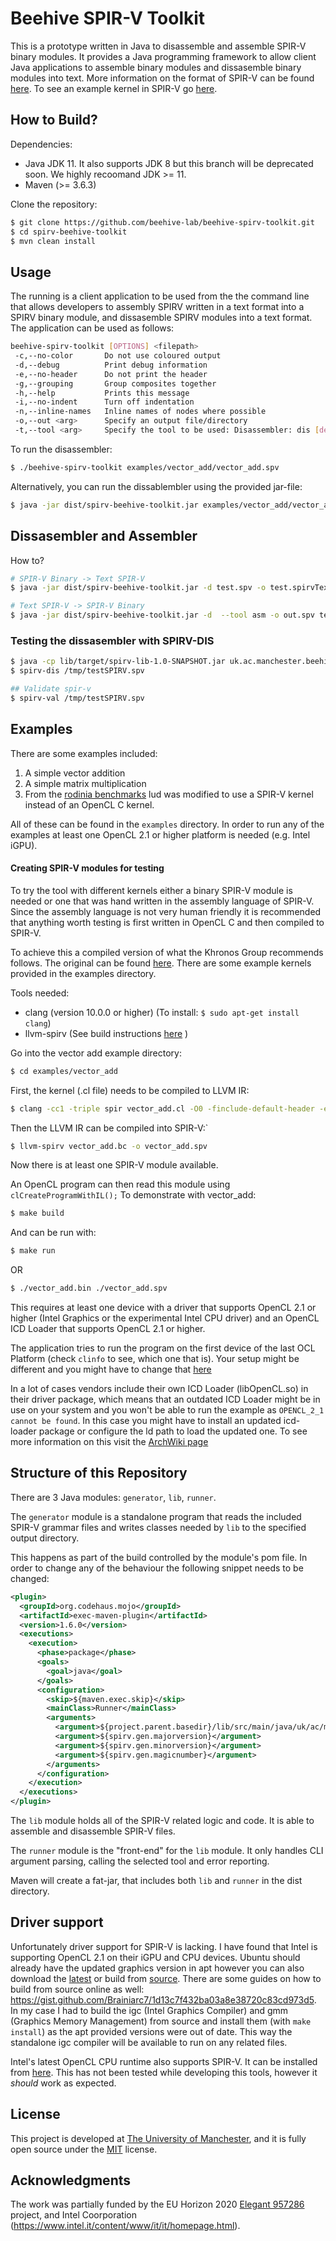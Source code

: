 # Beehive SPIR-V Toolkit

This is a prototype written in Java to disassemble and assemble SPIR-V binary modules. It provides a Java programming framework to allow client Java applications to assemble binary modules and dissasemble binary modules into text. More information on the format of SPIR-V can be found [here](docs/SPIRV.md). To see an example kernel in SPIR-V go [here](docs/EXAMPLE.md).

## How to Build?

Dependencies:

- Java JDK 11. It also supports JDK 8 but this branch will be deprecated soon. We highly recoomand JDK >= 11. 
- Maven (>= 3.6.3) 

Clone the repository:

```bash
$ git clone https://github.com/beehive-lab/beehive-spirv-toolkit.git
$ cd spirv-beehive-toolkit
$ mvn clean install
```

## Usage

The running is a client application to be used from the the command line that allows developers to assembly SPIRV written in a text format into a SPIRV binary module, and dissasemble SPIRV modules into a text format. The application can be used as follows:

```bash
beehive-spirv-toolkit [OPTIONS] <filepath>
 -c,--no-color       Do not use coloured output
 -d,--debug          Print debug information
 -e,--no-header      Do not print the header
 -g,--grouping       Group composites together
 -h,--help           Prints this message
 -i,--no-indent      Turn off indentation
 -n,--inline-names   Inline names of nodes where possible
 -o,--out <arg>      Specify an output file/directory
 -t,--tool <arg>     Specify the tool to be used: Disassembler: dis [default] | Assembler asm
```

To run the disassembler:

```bash
$ ./beehive-spirv-toolkit examples/vector_add/vector_add.spv
```

Alternatively, you can run the dissablembler using the provided jar-file:

```bash
$ java -jar dist/spirv-beehive-toolkit.jar examples/vector_add/vector_add.spv
```

## Dissasembler and Assembler 

How to?

```bash
# SPIR-V Binary -> Text SPIR-V 
$ java -jar dist/spirv-beehive-toolkit.jar -d test.spv -o test.spirvText

# Text SPIR-V -> SPIR-V Binary
$ java -jar dist/spirv-beehive-toolkit.jar -d  --tool asm -o out.spv test.spirvText
```


### Testing the dissasembler with SPIRV-DIS 

```bash 
$ java -cp lib/target/spirv-lib-1.0-SNAPSHOT.jar uk.ac.manchester.beehivespirvtoolkit.lib.tests.TestRunnerAssembler
$ spirv-dis /tmp/testSPIRV.spv

## Validate spir-v
$ spirv-val /tmp/testSPIRV.spv
```

## Examples

There are some examples included:
1. A simple vector addition
2. A simple matrix multiplication
3. From the [rodinia benchmarks](https://github.com/yuhc/gpu-rodinia) lud was modified to use a SPIR-V kernel instead of an OpenCL C kernel.

All of these can be found in the `examples` directory. 
In order to run any of the examples at least one OpenCL 2.1 or higher platform is needed (e.g. Intel iGPU).


#### Creating SPIR-V modules for testing

To try the tool with different kernels either a binary SPIR-V module is needed or one that was hand written in the assembly language of SPIR-V.
Since the assembly language is not very human friendly it is recommended that anything worth testing is first written in OpenCL C and then compiled to SPIR-V.

To achieve this a compiled version of what the Khronos Group recommends follows. The original can be found [here](https://www.khronos.org/blog/offline-compilation-of-opencl-kernels-into-spir-v-using-open-source-tooling).
There are some example kernels provided in the examples directory.

Tools needed:

- clang (version 10.0.0 or higher) (To install: `$ sudo apt-get install clang`)
- llvm-spirv (See build instructions [here](https://github.com/KhronosGroup/SPIRV-LLVM) )

Go into the vector add example directory:

```bash
$ cd examples/vector_add
```

First, the kernel (.cl file) needs to be compiled to LLVM IR:
```bash 
$ clang -cc1 -triple spir vector_add.cl -O0 -finclude-default-header -emit-llvm-bc -o vector_add.bc
```

Then the LLVM IR can be compiled into SPIR-V:`
```bash
$ llvm-spirv vector_add.bc -o vector_add.spv
```

Now there is at least one SPIR-V module available.

An OpenCL program can then read this module using `clCreateProgramWithIL();`
To demonstrate with vector_add:

```bash
$ make build
```

And can be run with: 
```bash
$ make run
```
OR
```bash
$ ./vector_add.bin ./vector_add.spv
```

This requires at least one device with a driver that supports OpenCL 2.1 or higher (Intel Graphics or the experimental Intel CPU driver) and an OpenCL ICD Loader that supports OpenCL 2.1 or higher. 

The application tries to run the program on the first device of the last OCL Platform (check `clinfo` to see, which one that is). Your setup might be different and you might have to change that [here](https://github.com/beehive-lab/spirv-beehive-toolkit/blob/665a19e9527f2bf5121ecc23c19e17656bfbf0a2/examples/vector_add_il.c#L72)

In a lot of cases vendors include their own ICD Loader (libOpenCL.so) in their driver package, which means that an outdated ICD Loader might be in use on your system and you won't be able to run the example as `OPENCL_2_1 cannot be found`. 
In this case you might have to install an updated icd-loader package or configure the ld path to load the updated one.
To see more information on this visit the [ArchWiki page](https://wiki.archlinux.org/index.php/GPGPU)


## Structure of this Repository

There are 3 Java modules: `generator`, `lib`, `runner`.

The `generator` module is a standalone program that reads the included SPIR-V grammar files and writes classes needed by `lib` to the specified output directory.

This happens as part of the build controlled by the module's pom file. In order to change any of the behaviour the following snippet needs to be changed:

```xml
<plugin>
  <groupId>org.codehaus.mojo</groupId>
  <artifactId>exec-maven-plugin</artifactId>
  <version>1.6.0</version>
  <executions>
    <execution>
      <phase>package</phase>
      <goals>
        <goal>java</goal>
      </goals>
      <configuration>
        <skip>${maven.exec.skip}</skip>
        <mainClass>Runner</mainClass>
        <arguments>
          <argument>${project.parent.basedir}/lib/src/main/java/uk/ac/manchester/spirvbeehivetoolkit/lib</argument>
          <argument>${spirv.gen.majorversion}</argument>
          <argument>${spirv.gen.minorversion}</argument>
          <argument>${spirv.gen.magicnumber}</argument>
        </arguments>
      </configuration>
    </execution>
  </executions>
</plugin>
```

The `lib` module holds all of the SPIR-V related logic and code. It is able to assemble and disassemble SPIR-V files.

The `runner` module is the "front-end" for the `lib` module. It only handles CLI argument parsing, calling the selected tool and error reporting.

Maven will create a fat-jar, that includes both `lib` and `runner` in the dist directory.



## Driver support

Unfortunately driver support for SPIR-V is lacking. 
I have found that Intel is supporting OpenCL 2.1 on their iGPU and CPU devices.
Ubuntu should already have the updated graphics version in apt however you can also download the [latest](https://github.com/intel/compute-runtime/releases) or build from [source](https://github.com/intel/compute-runtime/blob/master/BUILD.md).
There are some guides on how to build from source online as well: https://gist.github.com/Brainiarc7/1d13c7f432ba03a8e38720c83cd973d5. 
In my case I had to build the igc (Intel Graphics Compiler) and gmm (Graphics Memory Management) from source and install them (with `make install`) as the apt provided versions were out of date.
This way the standalone igc compiler will be available to run on any related files.


Intel's latest OpenCL CPU runtime also supports SPIR-V.
It can be installed from [here](https://software.intel.com/content/www/us/en/develop/articles/opencl-drivers.html#cpu-section).
This has not been tested while developing this tools, however it *should* work as expected.


## License

This project is developed at [The University of Manchester](https://www.manchester.ac.uk/), and it is fully open source under the [MIT](https://github.com/beehive-lab/spirv-beehive-toolkit/blob/master/LICENSE) license.


## Acknowledgments

The work was partially funded by the EU Horizon 2020 [Elegant 957286](https://www.elegant-h2020.eu/) project, and Intel Coorporation (https://www.intel.it/content/www/it/it/homepage.html).

